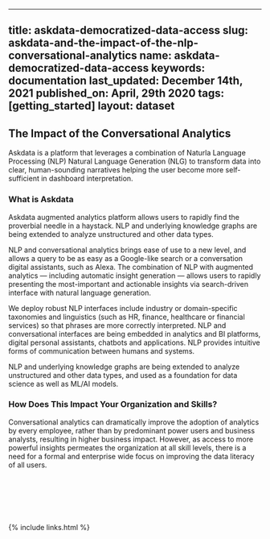 
  ---
  title: askdata-democratized-data-access
  slug: askdata-and-the-impact-of-the-nlp-conversational-analytics
  name: askdata-democratized-data-access
  keywords: documentation
  last_updated: December 14th, 2021
  published_on: April, 29th 2020
  tags: [getting_started]
  layout: dataset
  --- 

## The Impact of the Conversational Analytics

<p>Askdata is a platform that leverages a combination of Naturla Language Processing&nbsp;(NLP) Natural Language Generation (NLG) to transform data into clear, human-sounding narratives helping the user become more self-sufficient in dashboard interpretation.</p>

### What is Askdata

<p>Askdata augmented analytics platform allows users to rapidly find the proverbial needle in a haystack. NLP and underlying knowledge graphs are being extended to analyze unstructured and other data types.</p>

<p>NLP and conversational analytics brings ease of use to a new level, and allows a query to be as easy as a Google-like search or a conversation digital assistants, such as Alexa. The combination of NLP with augmented analytics — including automatic insight generation — allows users to rapidly presenting the most-important and actionable insights via search-driven interface with natural language generation. </p>

<p>We deploy robust NLP interfaces include industry or domain-specific taxonomies and linguistics (such as HR, finance, healthcare or financial services) so that phrases are more correctly interpreted. NLP and conversational interfaces are being embedded in analytics and BI platforms, digital personal assistants, chatbots and applications. NLP provides intuitive forms of communication between humans and systems. </p>

<p>NLP and underlying knowledge graphs are being extended to analyze unstructured and other data types, and used as a foundation for data science as well as ML/AI models. </p>

### How Does This Impact Your Organization and Skills?

<p>Conversational analytics can dramatically improve the adoption of analytics by every employee, rather than by predominant power users and business analysts, resulting in higher business impact. However, as access to more powerful insights permeates the organization at all skill levels, there is a need for a formal and enterprise wide focus on improving the data literacy of all users.</p><p>‍</p><p>‍</p><p>‍</p>

  {% include links.html %}

  